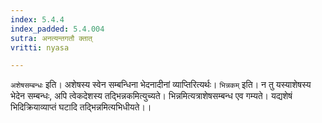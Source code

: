 ```yaml
---
index: 5.4.4
index_padded: 5.4.004
sutra: अनत्यन्तगतौ क्तात्
vritti: nyasa

---
```

`अशेषसम्बन्धः` इति। अशेषस्य स्वेन सम्बन्धिना भेदनादीनां व्याप्तिरित्यर्थः। `भिन्नकम्` इति। न तु यस्याशेषस्य भेदेन सम्बन्धः, अपि त्वेकदेशस्य तद्भिन्नकमित्युच्यते। भिन्नमित्यत्राशेषसम्बन्ध एव गम्यते। यद्यशेषं भिदिक्रियाव्याप्तं घटादि तद्भिन्नमित्यभिधीयते।।